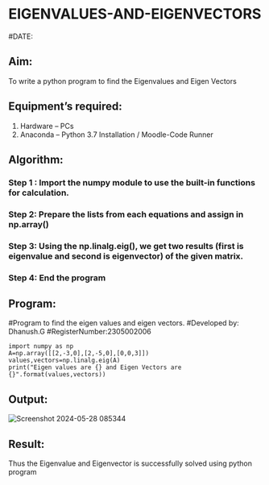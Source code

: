 # EIGENVALUES-AND-EIGENVECTORS
#DATE:
## Aim:
To write a python program to find the Eigenvalues and Eigen Vectors
## Equipment’s required:
1. 	Hardware – PCs
2. 	Anaconda – Python 3.7 Installation / Moodle-Code Runner
## Algorithm:
### Step 1 : Import the numpy module to use the built-in functions for calculation.
### Step 2: Prepare the lists from each equations and assign in np.array()
### Step 3: Using the np.linalg.eig(),  we get two results (first is eigenvalue and second is eigenvector) of the given matrix.
### Step 4: End the program

## Program:
#Program to find the eigen values and eigen vectors.
#Developed by: Dhanush.G
#RegisterNumber:2305002006
```
import numpy as np
A=np.array([[2,-3,0],[2,-5,0],[0,0,3]])
values,vectors=np.linalg.eig(A)
print("Eigen values are {} and Eigen Vectors are {}".format(values,vectors))
```

## Output:
![Screenshot 2024-05-28 085344](https://github.com/Dhanushmukesh/EIGENVALUES-AND-EIGENVECTORS/assets/155508176/9474488c-5b29-4db1-8a85-5e7b57982f2c)


## Result:
Thus the Eigenvalue and Eigenvector is successfully solved using python program
